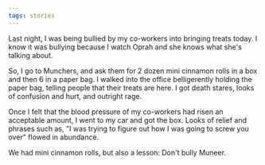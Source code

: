 ```yaml
---
tags: stories
---
```


<p>Last night, I was being bullied by my co-workers into bringing treats today. I know it was bullying because I watch Oprah and she knows what she's talking about.</p>

<p>So, I go to Munchers, and ask them for 2 dozen mini cinnamon rolls in a box and then 6 in a paper bag. I walked into the office belligerently holding the paper bag, telling people that their treats are here. I got death stares, looks of confusion and hurt, and outright rage.&nbsp;</p>

<p>Once I felt that the blood pressure of my co-workers had risen an acceptable amount, I went to my car and got the box. Looks of relief and phrases such as, "I was trying to figure out how I was going to screw you over" flowed in abundance.&nbsp;</p>

<p>We had mini cinnamon rolls, but also a lesson: Don't bully Muneer.</p>